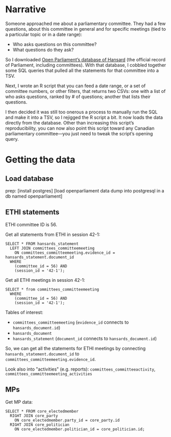 # Narrative

Someone approached me about a parliamentary committee. They had a few questions, about this committee in general and for specific meetings (tied to a particular topic or in a date range):

* Who asks questions on this committee?
* What questions do they ask?

So I downloaded [Open Parliament’s database of Hansard](https://openparliament.ca/data-download/) (the official record of Parliament, including committees). With that database, I cobbled together some SQL queries that pulled all the statements for that committee into a TSV.

Next, I wrote an R script that you can feed a date range, or a set of committee numbers, or other filters, that returns two CSVs: one with a list of who asks questions, ranked by # of questions; another that lists their questions.

I then decided it was still too onerous a process to manually run the SQL and make it into a TSV, so I rejigged the R script a bit. It now loads the data directly from the database. Other than increasing this script’s reproducibility, you can now also point this script toward any Canadian parliamentary committee—you just need to tweak the script’s opening query.

# Getting the data

## Load database

prep:
[install postgres]
[load openparliament data dump into postgresql in a db named openparliament]

## ETHI statements

ETHI committee ID is 56.

Get all statements from ETHI in session 42-1:

```
SELECT * FROM hansards_statement
  LEFT JOIN committees_committeemeeting
    ON committees_committeemeeting.evidence_id = hansards_statement.document_id
  WHERE
    (committee_id = 56) AND
    (session_id = '42-1');
```

Get all ETHI meetings in session 42-1:

```
SELECT * from committees_committeemeeting
  WHERE
    (committee_id = 56) AND
    (session_id = '42-1');
```


Tables of interest:

* `committees_committeemeeting` (`evidence_id` connects to `hansards_document.id`)
* `hansards_document`
* `hansards_statement` (`document_id` connects to `hansards_document.id`)

So, we can get all the statements for ETHI meetings by connecting `hansards_statement.document_id` to `committees_committeemeeting.evidence_id`.

Look also into "activities" (e.g. reports): `committees_committeeactivity`, `committees_committeemeeting_activities`


## MPs

Get MP data:

```
SELECT * FROM core_electedmember
  RIGHT JOIN core_party
    ON core_electedmember.party_id = core_party.id
  RIGHT JOIN core_politician
    ON core_electedmember.politician_id = core_politician.id;
```
